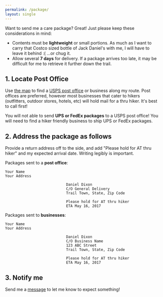 ```yaml
---
permalink: /package/
layout: single
---
```


Want to send me a care package?  Great!  Just please keep these considerations in mind:

* Contents must be **lightweight** or small portions.  As much as I want to carry that Costco sized bottle of Jack Daniel's with me, I will have to leave it behind :( ...or chug it. 
* Allow several **7 days** for delivery.  If a package arrives too late, it may be difficult for me to retrieve it further down the trail.

## 1. Locate Post Office

Use [the map](/map) to find a [USPS post office](https://tools.usps.com/go/POLocatorAction!input.action) or business along my route.  Post offices are preferred, however most businesses that cater to hikers (outfitters, outdoor stores, hotels, etc) will hold mail for a thru hiker.  It's best to call first!

You will not able to send **UPS or FedEx packages** to a USPS post office!  You will need to find a hiker friendly business to ship UPS or FedEx packages.

## 2. Address the package as follows

Provide a return address off to the side, and add "Please hold for AT thru hiker" and my expected arrival date. Writing legibly is important.

Packages sent to a **post office**:
```
Your Name
Your Address

                            Daniel Dixon
                            C/O General Delivery
                            Trail Town, State, Zip Code

                            Please hold for AT thru hiker
                            ETA May 16, 2017
```

Packages sent to **businesses**:
```
Your Name
Your Address

                            Daniel Dixon
                            C/O Business Name
                            123 ABC Street
                            Trail Town, State, Zip Code

                            Please hold for AT thru hiker
                            ETA May 16, 2017
```



## 3. Notify me

Send me a [message](/message) to let me know to expect something!
